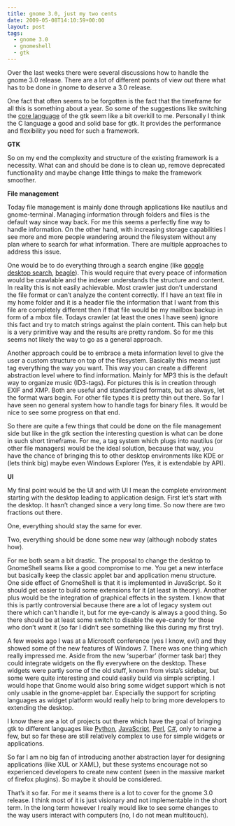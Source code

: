 ```yaml
---
title: gnome 3.0, just my two cents
date: 2009-05-08T14:10:59+00:00
layout: post
tags:
  - gnome 3.0
  - gnomeshell
  - gtk
---
```

Over the last weeks there were several discussions how to handle the gnome 3.0 release. There are a lot of different points of view out there what has to be done in gnome to deserve a 3.0 release.

One fact that often seems to be forgotten is the fact that the timeframe for all this is something about a year. So some of the suggestions like switching the [core language](http://gnomejournal.org/article/63/letter-from-the-editor-gnome-30) of the gtk seem like a bit overkill to me. Personally I think the C language a good and solid base for gtk. It provides the performance and flexibility you need for such a framework.

**GTK**

So on my end the complexity and structure of the existing framework is a necessity. What can and should be done is to clean up, remove deprecated functionality and maybe change little things to make the framework smoother.

**File management**

Today file management is mainly done through applications like nautilus and gnome-terminal. Managing information through folders and files is the default way since way back. For me this seems a perfectly fine way to handle information. On the other hand, with increasing storage capabilities I see more and more people wandering around the filesystem without any plan where to search for what information. There are multiple approaches to address this issue.

One would be to do everything through a search engine (like [google desktop search](http://desktop.google.com), [beagle](http://beagle-project.org/)). This would require that every peace of information would be crawlable and the indexer understands the structure and content. In reality this is not easily achievable. Most crawler just don’t understand the file format or can’t analyze the content correctly. If I have an text file in my home folder and it is a header file the information that I want from this file are completely different then if that file would be my mailbox backup in form of a mbox file. Todays crawler (at least the ones I have seen) ignore this fact and try to match strings against the plain content. This can help but is a very primitive way and the results are pretty random. So for me this seems not likely the way to go as a general approach.

Another approach could be to embrace a meta information level to give the user a custom structure on top of the filesystem. Basically this means just tag everything the way you want. This way you can create a different abstraction level where to find information. Mainly for MP3 this is the default way to organize music (ID3-tags). For pictures this is in creation through EXIF and XMP. Both are useful and standardized formats, but as always, let the format wars begin. For other file types it is pretty thin out there. So far I have seen no general system how to handle tags for binary files. It would be nice to see some progress on that end.

So there are quite a few things that could be done on the file management side but like in the gtk section the interesting question is what can be done in such short timeframe. For me, a tag system which plugs into nautilus (or other file managers) would be the ideal solution, because that way, you have the chance of bringing this to other desktop environments like KDE or (lets think big) maybe even Windows Explorer (Yes, it is extendable by API).

**UI**

My final point would be the UI and with UI I mean the complete environment starting with the desktop leading to application design. First let’s start with the desktop. It hasn’t changed since a very long time. So now there are two fractions out there.

One, everything should stay the same for ever.

Two, everything should be done some new way (although nobody states how).

For me both seam a bit drastic. The proposal to change the desktop to GnomeShell seams like a good compromise to me. You get a new interface but basically keep the classic applet bar and application menu structure. One side effect of GnomeShell is that it is implemented in JavaScript. So it should get easier to build some extensions for it (at least in theory). Another plus would be the integration of graphical effects in the system. I know that this is partly controversial because there are a lot of legacy system out there which can’t handle it, but for me eye-candy is always a good thing. So there should be at least some switch to disable the eye-candy for those who don’t want it (so far I didn’t see something like this during my first try).

A few weeks ago I was at a Microsoft conference (yes I know, evil) and they showed some of the new features of Windows 7. There was one thing which really impressed me. Aside from the new ‘superbar’ (former task bar) they could integrate widgets on the fly everywhere on the desktop. These widgets were partly some of the old stuff, known from vista’s sidebar, but some were quite interesting and could easily build via simple scripting. I would hope that Gnome would also bring some widget support which is not only usable in the gnome-applet bar. Especially the support for scripting languages as widget platform would really help to bring more developers to extending the desktop.

I know there are a lot of projects out there which have the goal of bringing gtk to different languages like [Python](http://www.pygtk.org/), [JavaScript](http://live.gnome.org/Gjs), [Perl](http://gtk2-perl.sourceforge.net/), [C#](http://www.mono-project.com/), only to name a few, but so far these are still relatively complex to use for simple widgets or applications.

So far I am no big fan of introducing another abstraction layer for designing applications (like XUL or XAML), but these systems encourage not so experienced developers to create new content (seen in the massive market of firefox plugins). So maybe it should be considered.

That’s it so far. For me it seams there is a lot to cover for the gnome 3.0 release. I think most of it is just visionary and not implementable in the short term. In the long term however I really would like to see some changes to the way users interact with computers (no, I do not mean multitouch).
